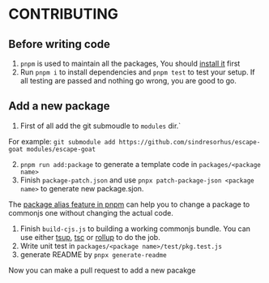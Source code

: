 # CONTRIBUTING

## Before writing code

1. `pnpm` is used to maintain all the packages, You should [install it](https://pnpm.io/installation) first
1. Run `pnpm i` to install dependencies and `pnpm test` to test your setup. If all testing are passed and nothing go wrong, you are good to go.

## Add a new package

1. First of all add the git submoudle to `modules` dir.`

For example: `git submodule add https://github.com/sindresorhus/escape-goat modules/escape-goat`

2. `pnpm run add:package` to generate a template code in `packages/<package name>`
1. Finish `package-patch.json` and use `pnpx patch-package-json <package name>` to generate new package.sjon.

The [package alias feature in pnpm](https://pnpm.io/aliases) can help you to change a package to commonjs one without changing the actual code.

1. Finish `build-cjs.js` to building a working commonjs bundle. You can use either [tsup](https://tsup.egoist.sh), [tsc](https://www.typescriptlang.org/docs/handbook/compiler-options.html) or [rollup](https://rollupjs.org) to do the job.
1. Write unit test in `packages/<package name>/test/pkg.test.js`
1. generate README by `pnpx generate-readme`

Now you can make a pull request to add a new pacakge

